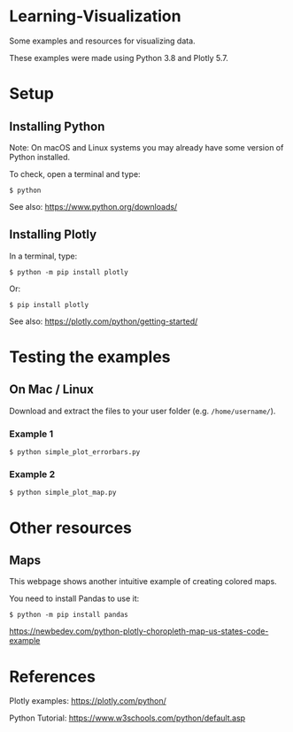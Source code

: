 # Learning-Visualization
Some examples and resources for visualizing data.

These examples were made using Python 3.8 and Plotly 5.7.

# Setup

## Installing Python

Note: On macOS and Linux systems you may already have some version of Python installed.

To check, open a terminal and type:

```
$ python
````

See also: https://www.python.org/downloads/

## Installing Plotly

In a terminal, type:

```
$ python -m pip install plotly
```

Or:

```
$ pip install plotly
```

See also: https://plotly.com/python/getting-started/

# Testing the examples

## On Mac / Linux

Download and extract the files to your user folder (e.g. `/home/username/`).

### Example 1

```
$ python simple_plot_errorbars.py
```

### Example 2

```
$ python simple_plot_map.py
```

# Other resources

## Maps

This webpage shows another intuitive example of creating colored maps.

You need to install Pandas to use it:

```
$ python -m pip install pandas
```

https://newbedev.com/python-plotly-choropleth-map-us-states-code-example

# References

Plotly examples: https://plotly.com/python/

Python Tutorial: https://www.w3schools.com/python/default.asp



